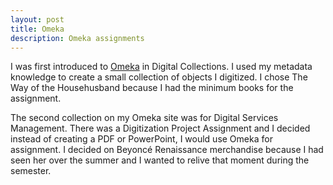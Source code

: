 ```yaml
---
layout: post
title: Omeka  
description: Omeka assignments 
---
```


I was first introduced to [Omeka](https://laurenharris.omeka.net/) in Digital Collections. I used my metadata knowledge to create a small collection of objects I digitized. I chose The Way of the Househusband because I had the minimum books for the assignment.  

The second collection on my Omeka site was for Digital Services Management. There was a Digitization Project Assignment and I decided instead of creating a PDF or PowerPoint, I would use Omeka for assignment. I decided on Beyoncé Renaissance merchandise because I had seen her over the summer and I wanted to relive that moment during the semester. 